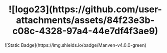 <h1 align="center">
![logo23](https://github.com/user-attachments/assets/84f23e3b-c08c-4328-97a4-44e7df4f3ae9)
</h1>
![Static Badge](https://img.shields.io/badge/Manven-v4.0.0-green)



